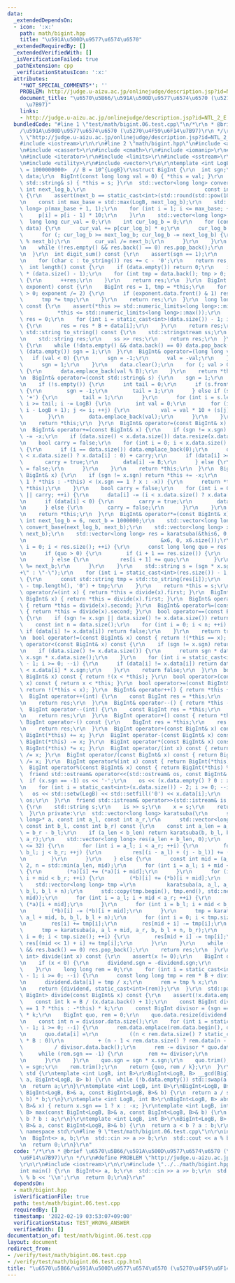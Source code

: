 ```yaml
---
data:
  _extendedDependsOn:
  - icon: ':x:'
    path: math/bigint.hpp
    title: "\u591A\u500D\u9577\u6574\u6570"
  _extendedRequiredBy: []
  _extendedVerifiedWith: []
  _isVerificationFailed: true
  _pathExtension: cpp
  _verificationStatusIcon: ':x:'
  attributes:
    '*NOT_SPECIAL_COMMENTS*': ''
    PROBLEM: http://judge.u-aizu.ac.jp/onlinejudge/description.jsp?id=NTL_2_E
    document_title: "\u6570\u5B66/\u591A\u500D\u9577\u6574\u6570 (\u5270\u4F59\u6F14\
      \u7B97)"
    links:
    - http://judge.u-aizu.ac.jp/onlinejudge/description.jsp?id=NTL_2_E
  bundledCode: "#line 1 \"test/math/bigint.06.test.cpp\"\n/*\r\n * @brief \u6570\u5B66\
    /\u591A\u500D\u9577\u6574\u6570 (\u5270\u4F59\u6F14\u7B97)\r\n */\r\n#define PROBLEM\
    \ \"http://judge.u-aizu.ac.jp/onlinejudge/description.jsp?id=NTL_2_E\"\r\n\r\n\
    #include <iostream>\r\n\r\n#line 2 \"math/bigint.hpp\"\n#include <algorithm>\r\
    \n#include <cassert>\r\n#include <cmath>\r\n#include <iomanip>\r\n#line 7 \"math/bigint.hpp\"\
    \n#include <iterator>\r\n#include <limits>\r\n#include <sstream>\r\n#include <string>\r\
    \n#include <utility>\r\n#include <vector>\r\n\r\ntemplate <int LogB = 9, int B\
    \ = 1000000000>  // B = 10^{LogB}\r\nstruct BigInt {\r\n  int sgn;\r\n  std::vector<int>\
    \ data;\r\n  BigInt(const long long val = 0) { *this = val; }\r\n  BigInt(const\
    \ std::string& s) { *this = s; }\r\n  std::vector<long long> convert_base(const\
    \ int next_log_b,\r\n                                      const int next_b) const\
    \ {\r\n    assert(next_b == static_cast<int>(std::round(std::pow(10, next_log_b))));\r\
    \n    const int max_base = std::max(LogB, next_log_b);\r\n    std::vector<long\
    \ long> p(max_base + 1, 1);\r\n    for (int i = 1; i <= max_base; ++i) {\r\n \
    \     p[i] = p[i - 1] * 10;\r\n    }\r\n    std::vector<long long> res;\r\n  \
    \  long long cur_val = 0;\r\n    int cur_log_b = 0;\r\n    for (const int e :\
    \ data) {\r\n      cur_val += p[cur_log_b] * e;\r\n      cur_log_b += LogB;\r\n\
    \      for (; cur_log_b >= next_log_b; cur_log_b -= next_log_b) {\r\n        res.emplace_back(cur_val\
    \ % next_b);\r\n        cur_val /= next_b;\r\n      }\r\n    }\r\n    res.emplace_back(cur_val);\r\
    \n    while (!res.empty() && res.back() == 0) res.pop_back();\r\n    return res;\r\
    \n  }\r\n  int digit_sum() const {\r\n    assert(sgn == 1);\r\n    int res = 0;\r\
    \n    for (char c : to_string()) res += c - '0';\r\n    return res;\r\n  }\r\n\
    \  int length() const {\r\n    if (data.empty()) return 0;\r\n    int res = LogB\
    \ * (data.size() - 1);\r\n    for (int tmp = data.back(); tmp > 0; tmp /= 10)\
    \ {\r\n      ++res;\r\n    }\r\n    return res;\r\n  }\r\n  BigInt pow(BigInt\
    \ exponent) const {\r\n    BigInt res = 1, tmp = *this;\r\n    for (; exponent\
    \ > 0; exponent /= 2) {\r\n      if (exponent.data.front() & 1) res *= tmp;\r\n\
    \      tmp *= tmp;\r\n    }\r\n    return res;\r\n  }\r\n  long long to_llong()\
    \ const {\r\n    assert(*this >= std::numeric_limits<long long>::min() &&\r\n\
    \           *this <= std::numeric_limits<long long>::max());\r\n    long long\
    \ res = 0;\r\n    for (int i = static_cast<int>(data.size()) - 1; i >= 0; --i)\
    \ {\r\n      res = res * B + data[i];\r\n    }\r\n    return res;\r\n  }\r\n \
    \ std::string to_string() const {\r\n    std::stringstream ss;\r\n    ss << *this;\r\
    \n    std::string res;\r\n    ss >> res;\r\n    return res;\r\n  }\r\n  void trim()\
    \ {\r\n    while (!data.empty() && data.back() == 0) data.pop_back();\r\n    if\
    \ (data.empty()) sgn = 1;\r\n  }\r\n  BigInt& operator=(long long val) {\r\n \
    \   if (val < 0) {\r\n      sgn = -1;\r\n      val = -val;\r\n    } else {\r\n\
    \      sgn = 1;\r\n    }\r\n    data.clear();\r\n    for (; val > 0; val /= B)\
    \ {\r\n      data.emplace_back(val % B);\r\n    }\r\n    return *this;\r\n  }\r\
    \n  BigInt& operator=(const std::string& s) {\r\n    sgn = 1;\r\n    data.clear();\r\
    \n    if (!s.empty()) {\r\n      int tail = 0;\r\n      if (s.front() == '-')\
    \ {\r\n        sgn = -1;\r\n        tail = 1;\r\n      } else if (s.front() ==\
    \ '+') {\r\n        tail = 1;\r\n      }\r\n      for (int i = s.length() - 1;\
    \ i >= tail; i -= LogB) {\r\n        int val = 0;\r\n        for (int j = std::max(tail,\
    \ i - LogB + 1); j <= i; ++j) {\r\n          val = val * 10 + (s[j] - '0');\r\n\
    \        }\r\n        data.emplace_back(val);\r\n      }\r\n    }\r\n    trim();\r\
    \n    return *this;\r\n  }\r\n  BigInt& operator=(const BigInt& x) = default;\r\
    \n  BigInt& operator+=(const BigInt& x) {\r\n    if (sgn != x.sgn) return *this\
    \ -= -x;\r\n    if (data.size() < x.data.size()) data.resize(x.data.size(), 0);\r\
    \n    bool carry = false;\r\n    for (int i = 0; i < x.data.size() || carry; ++i)\
    \ {\r\n      if (i == data.size()) data.emplace_back(0);\r\n      data[i] += (i\
    \ < x.data.size() ? x.data[i] : 0) + carry;\r\n      if (data[i] >= B) {\r\n \
    \       carry = true;\r\n        data[i] -= B;\r\n      } else {\r\n        carry\
    \ = false;\r\n      }\r\n    }\r\n    return *this;\r\n  }\r\n  BigInt& operator-=(const\
    \ BigInt& x) {\r\n    if (sgn != x.sgn) return *this += -x;\r\n    if ((sgn ==\
    \ 1 ? *this : -*this) < (x.sgn == 1 ? x : -x)) {\r\n      return *this = -(x -\
    \ *this);\r\n    }\r\n    bool carry = false;\r\n    for (int i = 0; i < data.size()\
    \ || carry; ++i) {\r\n      data[i] -= (i < x.data.size() ? x.data[i] : 0) + carry;\r\
    \n      if (data[i] < 0) {\r\n        carry = true;\r\n        data[i] += B;\r\
    \n      } else {\r\n        carry = false;\r\n      }\r\n    }\r\n    trim();\r\
    \n    return *this;\r\n  }\r\n  BigInt& operator*=(const BigInt& x) {\r\n    constexpr\
    \ int next_log_b = 6, next_b = 1000000;\r\n    std::vector<long long> this6 =\
    \ convert_base(next_log_b, next_b);\r\n    std::vector<long long> x6 = x.convert_base(next_log_b,\
    \ next_b);\r\n    std::vector<long long> res = karatsuba(&this6, 0, this6.size(),\r\
    \n                                           &x6, 0, x6.size());\r\n    for (int\
    \ i = 0; i < res.size(); ++i) {\r\n      const long long quo = res[i] / next_b;\r\
    \n      if (quo > 0) {\r\n        if (i + 1 == res.size()) {\r\n          res.emplace_back(quo);\r\
    \n        } else {\r\n          res[i + 1] += quo;\r\n        }\r\n        res[i]\
    \ %= next_b;\r\n      }\r\n    }\r\n    std::string s = (sgn * x.sgn == 1 ? \"\
    +\" : \"-\");\r\n    for (int i = static_cast<int>(res.size()) - 1; i >= 0; --i)\
    \ {\r\n      const std::string tmp = std::to_string(res[i]);\r\n      s += std::string(next_log_b\
    \ - tmp.length(), '0') + tmp;\r\n    }\r\n    return *this = s;\r\n  }\r\n  BigInt&\
    \ operator/=(int x) { return *this = divide(x).first; }\r\n  BigInt& operator/=(const\
    \ BigInt& x) { return *this = divide(x).first; }\r\n  BigInt& operator%=(int x)\
    \ { return *this = divide(x).second; }\r\n  BigInt& operator%=(const BigInt& x)\
    \ { return *this = divide(x).second; }\r\n  bool operator==(const BigInt& x) const\
    \ {\r\n    if (sgn != x.sgn || data.size() != x.data.size()) return false;\r\n\
    \    const int n = data.size();\r\n    for (int i = 0; i < n; ++i) {\r\n     \
    \ if (data[i] != x.data[i]) return false;\r\n    }\r\n    return true;\r\n  }\r\
    \n  bool operator!=(const BigInt& x) const { return !(*this == x); }\r\n  bool\
    \ operator<(const BigInt& x) const {\r\n    if (sgn != x.sgn) return sgn < x.sgn;\r\
    \n    if (data.size() != x.data.size()) {\r\n      return sgn * data.size() <\
    \ x.sgn * x.data.size();\r\n    }\r\n    for (int i = static_cast<int>(data.size())\
    \ - 1; i >= 0; --i) {\r\n      if (data[i] != x.data[i]) return data[i] * sgn\
    \ < x.data[i] * x.sgn;\r\n    }\r\n    return false;\r\n  }\r\n  bool operator<=(const\
    \ BigInt& x) const { return !(x < *this); }\r\n  bool operator>(const BigInt&\
    \ x) const { return x < *this; }\r\n  bool operator>=(const BigInt& x) const {\
    \ return !(*this < x); }\r\n  BigInt& operator++() { return *this += 1; }\r\n\
    \  BigInt operator++(int) {\r\n    const BigInt res = *this;\r\n    ++*this;\r\
    \n    return res;\r\n  }\r\n  BigInt& operator--() { return *this -= 1; }\r\n\
    \  BigInt operator--(int) {\r\n    const BigInt res = *this;\r\n    --*this;\r\
    \n    return res;\r\n  }\r\n  BigInt operator+() const { return *this; }\r\n \
    \ BigInt operator-() const {\r\n    BigInt res = *this;\r\n    res.sgn = -res.sgn;\r\
    \n    return res;\r\n  }\r\n  BigInt operator+(const BigInt& x) const { return\
    \ BigInt(*this) += x; }\r\n  BigInt operator-(const BigInt& x) const { return\
    \ BigInt(*this) -= x; }\r\n  BigInt operator*(const BigInt& x) const { return\
    \ BigInt(*this) *= x; }\r\n  BigInt operator/(int x) const { return BigInt(*this)\
    \ /= x; }\r\n  BigInt operator/(const BigInt& x) const { return BigInt(*this)\
    \ /= x; }\r\n  BigInt operator%(int x) const { return BigInt(*this) %= x; }\r\n\
    \  BigInt operator%(const BigInt& x) const { return BigInt(*this) %= x; }\r\n\
    \  friend std::ostream& operator<<(std::ostream& os, const BigInt& x) {\r\n  \
    \  if (x.sgn == -1) os << '-';\r\n    os << (x.data.empty() ? 0 : x.data.back());\r\
    \n    for (int i = static_cast<int>(x.data.size()) - 2; i >= 0; --i) {\r\n   \
    \   os << std::setw(LogB) << std::setfill('0') << x.data[i];\r\n    }\r\n    return\
    \ os;\r\n  }\r\n  friend std::istream& operator>>(std::istream& is, BigInt& x)\
    \ {\r\n    std::string s;\r\n    is >> s;\r\n    x = s;\r\n    return is;\r\n\
    \  }\r\n private:\r\n  std::vector<long long> karatsuba(\r\n      std::vector<long\
    \ long>* a, const int a_l, const int a_r,\r\n      std::vector<long long>* b,\
    \ const int b_l, const int b_r) const {\r\n    const int a_len = a_r - a_l, b_len\
    \ = b_r - b_l;\r\n    if (a_len < b_len) return karatsuba(b, b_l, b_r, a, a_l,\
    \ a_r);\r\n    std::vector<long long> res(a_len + b_len, 0);\r\n    if (b_len\
    \ <= 32) {\r\n      for (int i = a_l; i < a_r; ++i) {\r\n        for (int j =\
    \ b_l; j < b_r; ++j) {\r\n          res[(i - a_l) + (j - b_l)] += (*a)[i] * (*b)[j];\r\
    \n        }\r\n      }\r\n    } else {\r\n      const int mid = (a_len + 1) /\
    \ 2, n = std::min(a_len, mid);\r\n      for (int i = a_l; i + mid < a_r; ++i)\
    \ {\r\n        (*a)[i] += (*a)[i + mid];\r\n      }\r\n      for (int i = b_l;\
    \ i + mid < b_r; ++i) {\r\n        (*b)[i] += (*b)[i + mid];\r\n      }\r\n  \
    \    std::vector<long long> tmp =\r\n          karatsuba(a, a_l, a_l + mid, b,\
    \ b_l, b_l + n);\r\n      std::copy(tmp.begin(), tmp.end(), std::next(res.begin(),\
    \ mid));\r\n      for (int i = a_l; i + mid < a_r; ++i) {\r\n        (*a)[i] -=\
    \ (*a)[i + mid];\r\n      }\r\n      for (int i = b_l; i + mid < b_r; ++i) {\r\
    \n        (*b)[i] -= (*b)[i + mid];\r\n      }\r\n      tmp = karatsuba(a, a_l,\
    \ a_l + mid, b, b_l, b_l + n);\r\n      for (int i = 0; i < tmp.size(); ++i) {\r\
    \n        res[i] += tmp[i];\r\n        res[mid + i] -= tmp[i];\r\n      }\r\n\
    \      tmp = karatsuba(a, a_l + mid, a_r, b, b_l + n, b_r);\r\n      for (int\
    \ i = 0; i < tmp.size(); ++i) {\r\n        res[mid + i] -= tmp[i];\r\n       \
    \ res[(mid << 1) + i] += tmp[i];\r\n      }\r\n    }\r\n    while (!res.empty()\
    \ && res.back() == 0) res.pop_back();\r\n    return res;\r\n  }\r\n  std::pair<BigInt,\
    \ int> divide(int x) const {\r\n    assert(x != 0);\r\n    BigInt dividend = *this;\r\
    \n    if (x < 0) {\r\n      dividend.sgn = -dividend.sgn;\r\n      x = -x;\r\n\
    \    }\r\n    long long rem = 0;\r\n    for (int i = static_cast<int>(dividend.data.size())\
    \ - 1; i >= 0; --i) {\r\n      const long long tmp = rem * B + dividend.data[i];\r\
    \n      dividend.data[i] = tmp / x;\r\n      rem = tmp % x;\r\n    }\r\n    dividend.trim();\r\
    \n    return {dividend, static_cast<int>(rem)};\r\n  }\r\n  std::pair<BigInt,\
    \ BigInt> divide(const BigInt& x) const {\r\n    assert(!x.data.empty());\r\n\
    \    const int k = B / (x.data.back() + 1);\r\n    const BigInt dividend = (sgn\
    \ == 1 ? *this : -*this) * k;\r\n    const BigInt divisor = (sgn == 1 ? x : -x)\
    \ * k;\r\n    BigInt quo, rem = 0;\r\n    quo.data.resize(dividend.data.size());\r\
    \n    const int n = divisor.data.size();\r\n    for (int i = static_cast<int>(dividend.data.size())\
    \ - 1; i >= 0; --i) {\r\n      rem.data.emplace(rem.data.begin(), dividend.data[i]);\r\
    \n      quo.data[i] =\r\n          ((n < rem.data.size() ? static_cast<long long>(rem.data[n])\
    \ * B : 0)\r\n           + (n - 1 < rem.data.size() ? rem.data[n - 1] : 0))\r\n\
    \          / divisor.data.back();\r\n      rem -= divisor * quo.data[i];\r\n \
    \     while (rem.sgn == -1) {\r\n        rem += divisor;\r\n        --quo.data[i];\r\
    \n      }\r\n    }\r\n    quo.sgn = sgn * x.sgn;\r\n    quo.trim();\r\n    rem.sgn\
    \ = sgn;\r\n    rem.trim();\r\n    return {quo, rem / k};\r\n  }\r\n};\r\nnamespace\
    \ std {\r\ntemplate <int LogB, int B>\r\nBigInt<LogB, B> __gcd(BigInt<LogB, B>\
    \ a, BigInt<LogB, B> b) {\r\n  while (!b.data.empty()) std::swap(a %= b, b);\r\
    \n  return a;\r\n}\r\ntemplate <int LogB, int B>\r\nBigInt<LogB, B> __lcm(const\
    \ BigInt<LogB, B>& a, const BigInt<LogB, B>& b) {\r\n  return a / std::__gcd(a,\
    \ b) * b;\r\n}\r\ntemplate <int LogB, int B>\r\nBigInt<LogB, B> abs(const BigInt<LogB,\
    \ B>& x) { return x.sgn == 1 ? x : -x; }\r\ntemplate <int LogB, int B>\r\nBigInt<LogB,\
    \ B> max(const BigInt<LogB, B>& a, const BigInt<LogB, B>& b) {\r\n  return a <\
    \ b ? b : a;\r\n}\r\ntemplate <int LogB, int B>\r\nBigInt<LogB, B> min(const BigInt<LogB,\
    \ B>& a, const BigInt<LogB, B>& b) {\r\n  return a < b ? a : b;\r\n}\r\n}  //\
    \ namespace std\r\n#line 9 \"test/math/bigint.06.test.cpp\"\n\r\nint main() {\r\
    \n  BigInt<> a, b;\r\n  std::cin >> a >> b;\r\n  std::cout << a % b << '\\n';\r\
    \n  return 0;\r\n}\r\n"
  code: "/*\r\n * @brief \u6570\u5B66/\u591A\u500D\u9577\u6574\u6570 (\u5270\u4F59\
    \u6F14\u7B97)\r\n */\r\n#define PROBLEM \"http://judge.u-aizu.ac.jp/onlinejudge/description.jsp?id=NTL_2_E\"\
    \r\n\r\n#include <iostream>\r\n\r\n#include \"../../math/bigint.hpp\"\r\n\r\n\
    int main() {\r\n  BigInt<> a, b;\r\n  std::cin >> a >> b;\r\n  std::cout << a\
    \ % b << '\\n';\r\n  return 0;\r\n}\r\n"
  dependsOn:
  - math/bigint.hpp
  isVerificationFile: true
  path: test/math/bigint.06.test.cpp
  requiredBy: []
  timestamp: '2022-02-19 03:53:07+09:00'
  verificationStatus: TEST_WRONG_ANSWER
  verifiedWith: []
documentation_of: test/math/bigint.06.test.cpp
layout: document
redirect_from:
- /verify/test/math/bigint.06.test.cpp
- /verify/test/math/bigint.06.test.cpp.html
title: "\u6570\u5B66/\u591A\u500D\u9577\u6574\u6570 (\u5270\u4F59\u6F14\u7B97)"
---
```

